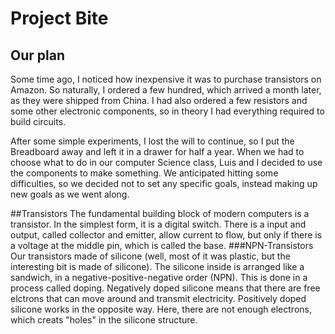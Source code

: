 # Project Bite

## Our plan
Some time ago, I noticed how inexpensive it was to purchase transistors on Amazon. So naturally, I ordered a few hundred, which arrived a month later, as they were shipped from China. I had also ordered a few resistors and some other electronic components, so in theory I had everything required to build circuits.

After some simple experiments, I lost the will to continue, so I put the Breadboard away and left it in a drawer for half a year. When we had to choose what to do in our computer Science class, Luis and I decided to use the components to make something. We anticipated hitting some difficulties, so we decided not to set any specific goals, instead making up new goals as we went along.















##Transistors
The fundamental building block of modern computers is a transistor. In the simplest form, it is a digital switch. There is a input and output, called collector and emitter, allow current to flow, but only if there is a voltage at the middle pin, which is called the base.
###NPN-Transistors
Our transistors made of silicone (well, most of it was plastic, but the interesting bit is made of silicone). The silicone inside is arranged like a sandwich, in a negative-positive-negative order (NPN). This is done in a process called doping. Negatively doped silicone means that there are free elctrons that can move around and transmit electricity. Positively doped silicone works in the opposite way. Here, there are not enough electrons, which creats "holes" in the silicone structure.











